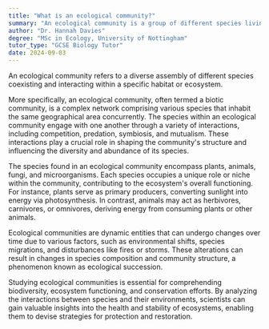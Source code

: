```yaml
---
title: "What is an ecological community?"
summary: "An ecological community is a group of different species living together and interacting in a specific habitat or ecosystem."
author: "Dr. Hannah Davies"
degree: "MSc in Ecology, University of Nottingham"
tutor_type: "GCSE Biology Tutor"
date: 2024-09-03
---
```


An ecological community refers to a diverse assembly of different species coexisting and interacting within a specific habitat or ecosystem.

More specifically, an ecological community, often termed a biotic community, is a complex network comprising various species that inhabit the same geographical area concurrently. The species within an ecological community engage with one another through a variety of interactions, including competition, predation, symbiosis, and mutualism. These interactions play a crucial role in shaping the community's structure and influencing the diversity and abundance of its species.

The species found in an ecological community encompass plants, animals, fungi, and microorganisms. Each species occupies a unique role or niche within the community, contributing to the ecosystem's overall functioning. For instance, plants serve as primary producers, converting sunlight into energy via photosynthesis. In contrast, animals may act as herbivores, carnivores, or omnivores, deriving energy from consuming plants or other animals.

Ecological communities are dynamic entities that can undergo changes over time due to various factors, such as environmental shifts, species migrations, and disturbances like fires or storms. These alterations can result in changes in species composition and community structure, a phenomenon known as ecological succession.

Studying ecological communities is essential for comprehending biodiversity, ecosystem functioning, and conservation efforts. By analyzing the interactions between species and their environments, scientists can gain valuable insights into the health and stability of ecosystems, enabling them to devise strategies for protection and restoration.
    